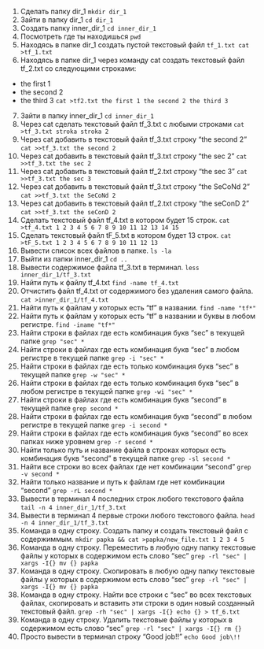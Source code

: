 1. Сделать папку dir_1 `mkdir dir_1`
 2. Зайти в папку dir_1 `cd dir_1`
 3. Создать папку inner_dir_1 `cd inner_dir_1`
 4. Посмотреть где ты находишься `pwd`
 5. Находясь в папке dir_1 создать пустой текстовый файл `tf_1.txt cat >tf_1.txt`
 6. Находясь в папке dir_1 через команду cat создать текстовый файл tf_2.txt со следующими строками:
- the first 1
- the second 2
- the third 3
`cat >tf2.txt
the first 1
the second 2
the third 3`
 7. Зайти в папку inner_dir_1 `cd inner_dir_1`
 8. Через cat сделать текстовый файл tf_3.txt  c любыми строками 
`cat >tf_3.txt
stroka
stroka 2`
 9. Через cat добавить в текстовый файл tf_3.txt строку “the second 2” 
`cat >>tf_3.txt
the second 2`
 10. Через cat добавить в текстовый файл tf_3.txt строку “the sec 2”
`cat >>tf_3.txt
the sec 2`
 11. Через cat добавить в текстовый файл tf_2.txt строку “the sec 3”
`cat >>tf_3.txt
the sec 3`
 12. Через cat добавить в текстовый файл tf_3.txt строку “the SeCoNd 2”
`cat >>tf_3.txt
the SeCoNd 2`
 13. Через cat добавить в текстовый файл tf_2.txt строку “the seConD 2”
`cat >>tf_3.txt
the seConD 2`
 14. Сделать текстовый файл tf_4.txt в котором будет 15 строк.
`cat >tf_4.txt
1
2
3
4
5
6
7
8
9
10
11
12
13
14
15`
 15. Сделать текстовый файл tF_5.txt в котором будет 13 строк.
`cat >tF_5.txt
1
2
3
4
5
6
7
8
9
10
11
12
13`
 16. Вывести список всех файлов в папке. `ls -la`
 17. Выйти из папки inner_dir_1 `cd ..`
 18. Вывести содержимое файла tf_3.txt в терминал. `less inner_dir_1/tf_3.txt`
 19. Найти путь к файлу tf_4.txt `find -name tf_4.txt`
 20. Отчистить файл tf_4.txt от содержимого без удаления самого файла. 
`cat >inner_dir_1/tf_4.txt`
 21. Найти путь к файлам у которых есть  “tf” в названии. `find -name "tf*"`
 22. Найти путь к файлам у которых есть  “tf” в названии и буквы в любом регистре. 
`find -iname "tf*"`
 23. Найти строки в файлах где есть комбинация букв “sec” в текущей папке `grep "sec" *`
 24. Найти строки в файлах где есть комбинация букв “sec” в любом регистре в текущей папке `grep -i "sec" *`
 25. Найти строки в файлах где есть только комбинация букв “sec” в текущей папке 
`grep -w "sec" *`
 26. Найти строки в файлах где есть только комбинация букв “sec” в любом регистре в текущей папке
`grep -wi "sec" *`
 27. Найти строки в файлах где есть комбинация букв “second” в текущей папке `grep second *`
 28. Найти строки в файлах где есть комбинация букв “second” в любом регистре в текущей папке
`grep -i second *`
 29. Найти строки в файлах где есть комбинация букв “second” во всех папках ниже уровнем
`grep -r second *`
 30. Найти только путь и название файла в строках которых есть комбинация букв “second” в текущей папке
`grep -sl second *`
 31. Найти все строки во всех файлах где нет комбинации “second”
`grep -v second *`
 32. Найти только название и путь к файлам где нет комбинации “second”
`grep -rL second *`
 33. Вывести в терминал 4 последних строк любого текстового файла
`tail -n 4 inner_dir_1/tf_3.txt`
 34. Вывести в терминал 4 первые строки любого текстового файла.
`head -n 4 inner_dir_1/tf_3.txt`
 35. Команда в одну строку. Создать папку и создать текстовый файл с содержиммым.
`mkdir papka && cat >papka/new_file.txt
1
2
3
4
5`
 36. Команда в одну строку. Переместить в любую одну папку текстовые файлы у которых в содержимом есть слово “sec”
`grep -rl "sec" | xargs -I{} mv {} papka`
 37. Команда в одну строку. Скопировать в любую одну папку текстовые файлы у которых в содержимом есть слово “sec”
`grep -rl "sec" | xargs -I{} mv {} papka`
 38. Команда в одну строку. Найти все строки c “sec” во всех текстовых файлах, скопировать и вставить эти строки в один новый созданный текстовый файл.
`grep -rh "sec" | xargs -I{} echo {} > tf_6.txt`
 39. Команда в одну строку. Удалить текстовые файлы у которых в содержимом есть слово “sec”
`grep -rl "sec" | xargs -I{} rm {}` 
 40. Просто вывести в терминал строку “Good job!!”
`echo Good job\!!`
